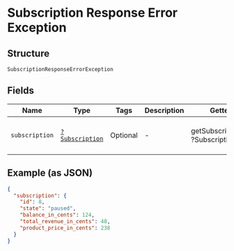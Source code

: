 
# Subscription Response Error Exception

## Structure

`SubscriptionResponseErrorException`

## Fields

| Name | Type | Tags | Description | Getter | Setter |
|  --- | --- | --- | --- | --- | --- |
| `subscription` | [`?Subscription`](../../doc/models/subscription.md) | Optional | - | getSubscription(): ?Subscription | setSubscription(?Subscription subscription): void |

## Example (as JSON)

```json
{
  "subscription": {
    "id": 8,
    "state": "paused",
    "balance_in_cents": 124,
    "total_revenue_in_cents": 48,
    "product_price_in_cents": 238
  }
}
```

